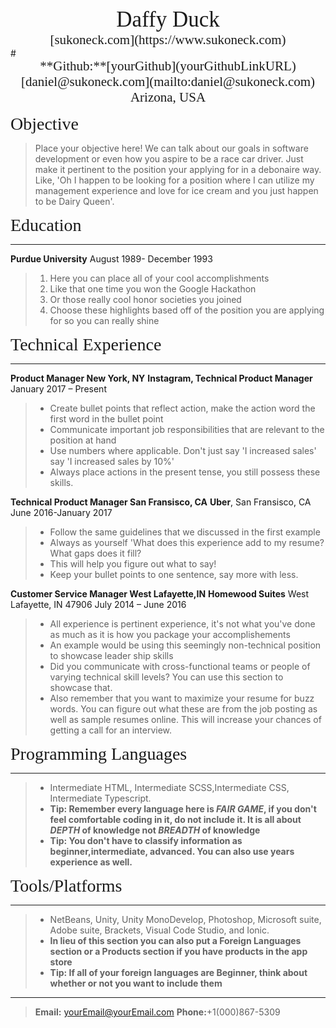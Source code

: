 <center><span style="font-family:Didot; font-size:2.5em;">Daffy Duck</span></center>
<center><span style="font-family:Didot; font-size:1.5em;">[sukoneck.com](https://www.sukoneck.com)</span></center>
#<center><span style="font-family:Didot; font-size:1.5em;">**Github:**[yourGithub](yourGithubLinkURL)</span></center>
<center><span style="font-family:Didot; font-size:1.5em;">[daniel@sukoneck.com](mailto:daniel@sukoneck.com)</span></center>
<center><span style="font-family:Didot; font-size:1.5em;">Arizona, USA
</span></center>

<span style="font-family:Didot; font-size:2em;">Objective</span>

> Place your objective here! We can talk about our goals in software development or even how you aspire to be a race car driver. Just make it pertinent to the position your applying for in a debonaire way. Like, 'Oh I happen to be looking for a position where I can utilize my management experience and love for ice cream and you just happen to be Dairy Queen'.



<span style="font-family:Didot; font-size:2em;">Education</span>
<br />
- - - -

**Purdue University**                                August 1989- December 1993 
   
> 1. Here you can place all of your cool accomplishments
> 2. Like that one time you won the Google Hackathon
> 3. Or those really cool honor societies you joined
> 4. Choose these highlights based off of the position you are applying for so you can really shine

<span style="font-family:Didot; font-size:2em;">Technical Experience</span>
<br />
- - - -

**Product Manager New York, NY**
**Instagram, Technical Product Manager**               January 2017 – Present
> * Create bullet points that reflect action, make the action word the first word in the bullet point
> * Communicate important job responsibilities that are relevant to the position at hand
> * Use numbers where applicable. Don't just say 'I increased sales' say 'I increased sales by 10%'
> * Always place actions in the present tense, you still possess these skills.


**Technical Product Manager San Fransisco, CA**
**Uber**, San Fransisco, CA        June 2016-January 2017
> * Follow the same guidelines that we discussed in the first example
> * Always as yourself 'What does this experience add to my resume? What gaps does it fill?
> * This will help you figure out what to say!
> * Keep your bullet points to one sentence, say more with less.


**Customer Service Manager West Lafayette,IN**
**Homewood Suites** West Lafayette, IN 47906   July 2014 – June 2016
> * All experience is pertinent experience, it's not what you've done as much as it is how you package your accomplishements
> * An example would be using this seemingly non-technical position to showcase leader ship skills
> * Did you communicate with cross-functional teams or people of varying technical skill levels? You can use this section to showcase that.
> * Also remember that you want to maximize your resume for buzz words. You can figure out what these are from the job posting as well as sample resumes online. This will increase your chances of getting a call for an interview.



<span style="font-family:Didot; font-size:2em;">Programming Languages</span>
<br />
- - - -

   > * Intermediate HTML, Intermediate SCSS,Intermediate CSS, Intermediate Typescript. 
   >* **Tip: Remember every language here is *FAIR GAME*, if you don't feel comfortable coding in it, do not include it. It is all about *DEPTH* of knowledge not *BREADTH* of knowledge**
   >* **Tip: You don't have to classify information as beginner,intermediate, advanced. You can also use years experience as well.**

<span style="font-family:Didot; font-size:2em;">Tools/Platforms</span>
<br />
- - - -

> * NetBeans, Unity, Unity MonoDevelop, Photoshop, Microsoft suite,
 Adobe suite, Brackets, Visual Code Studio, and Ionic.
 > * **In lieu of this section you can also put a Foreign Languages section or a Products section if you have products in the app store** 
 > * **Tip: If all of your foreign languages are Beginner, think about whether or not you want to include them**
     

- - - -
> **Email:** yourEmail@yourEmail.com
> **Phone:**+1(000)867-5309
